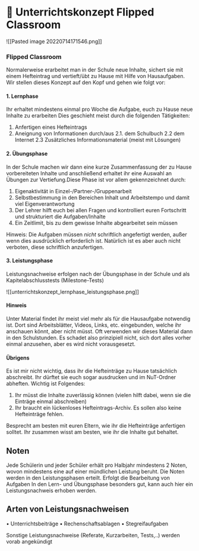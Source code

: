 # 🎨 Unterrichtskonzept Flipped Classroom

![[Pasted image 20220714171546.png]]

### Flipped Classroom 
Normalerweise erarbeitet man in der Schule neue Inhalte, sichert sie mit einem Hefteintrag und vertieft/übt zu Hause mit Hilfe von Hausaufgaben.
Wir stellen dieses Konzept auf den Kopf und gehen wie folgt vor:

#### 1. Lernphase
Ihr erhaltet mindestens einmal pro Woche die Aufgabe, euch zu Hause neue Inhalte zu erarbeiten Dies geschieht meist durch die folgenden Tätigkeiten:  

1. Anfertigen eines Hefteintrags
2. Aneignung von Informationen durch/aus
	2.1. dem Schulbuch
	2.2 dem Internet
	2.3 Zusätzliches Informationsmaterial (meist mit Lösungen)

#### 2. Übungsphase
In der Schule machen wir dann eine kurze Zusammenfassung der zu Hause vorbereiteten Inhalte und anschließend erhaltet ihr eine Auswahl an Übungen zur Vertiefung.Diese Phase ist vor allem gekennzeichnet durch:
  
1. Eigenaktivität in Einzel-/Partner-/Gruppenarbeit
2. Selbstbestimmung in den Bereichen Inhalt und Arbeitstempo und damit viel Eigenverantwortung
3. Der Lehrer hilft euch bei allen Fragen und kontrolliert euren Fortschritt und strukturiert die Aufgaben/Inhalte
4. Ein Zeitlimit, bis zu dem gewisse Inhalte abgearbeitet sein müssen

Hinweis: Die Aufgaben müssen _nicht_ schriftlich angefertigt werden, außer wenn dies ausdrücklich erforderlich ist. Natürlich ist es aber auch nicht verboten, diese schriftlich anzufertigen.

#### 3. Leistungsphase
Leistungsnachweise erfolgen nach der Übungsphase in der Schule und als Kapitelabschlusstests (Milestone-Tests)  

![[unterrichtskonzept_lernphase_leistungsphase.png]]

#### Hinweis
Unter Material findet ihr meist viel mehr als für die Hausaufgabe notwendig ist. Dort sind Arbeitsblätter, Videos, Links, etc. eingebunden, welche ihr anschauen könnt, aber nicht müsst. Oft verwenden wir dieses Material dann in den Schulstunden. Es schadet also prinzipiell nicht, sich dort alles vorher einmal anzusehen, aber es wird nicht vorausgesetzt.

#### Übrigens
Es ist mir nicht wichtig, dass ihr die Hefteinträge zu Hause tatsächlich abschreibt. Ihr dürftet sie euch sogar ausdrucken und im NuT-Ordner abheften. Wichtig ist Folgendes:

1. Ihr müsst die Inhalte zuverlässig können (vielen hilft dabei, wenn sie die Einträge einmal abschreiben)
2. Ihr braucht ein lückenloses Hefteintrags-Archiv. Es sollen also keine Hefteinträge fehlen.

Besprecht am besten mit euren Eltern, wie ihr die Hefteinträge anfertigen solltet. Ihr zusammen wisst am besten, wie ihr die Inhalte gut behaltet.

## Noten
Jede Schülerin und jeder Schüler erhält pro Halbjahr mindestens 2 Noten, wovon mindestens eine auf einer mündlichen Leistung beruht. Die Noten werden in den Leistungsphasen erteilt. Erfolgt die Bearbeitung von Aufgaben In den Lern- und Übungsphase besonders gut, kann auch hier ein Leistungsnachweis erhoben werden.

## Arten von Leistungsnachweisen
• Unterrichtsbeiträge
• Rechenschaftsablagen
• Stegreifaufgaben

Sonstige Leistungsnachweise (Referate, Kurzarbeiten, Tests,..) werden vorab angekündigt